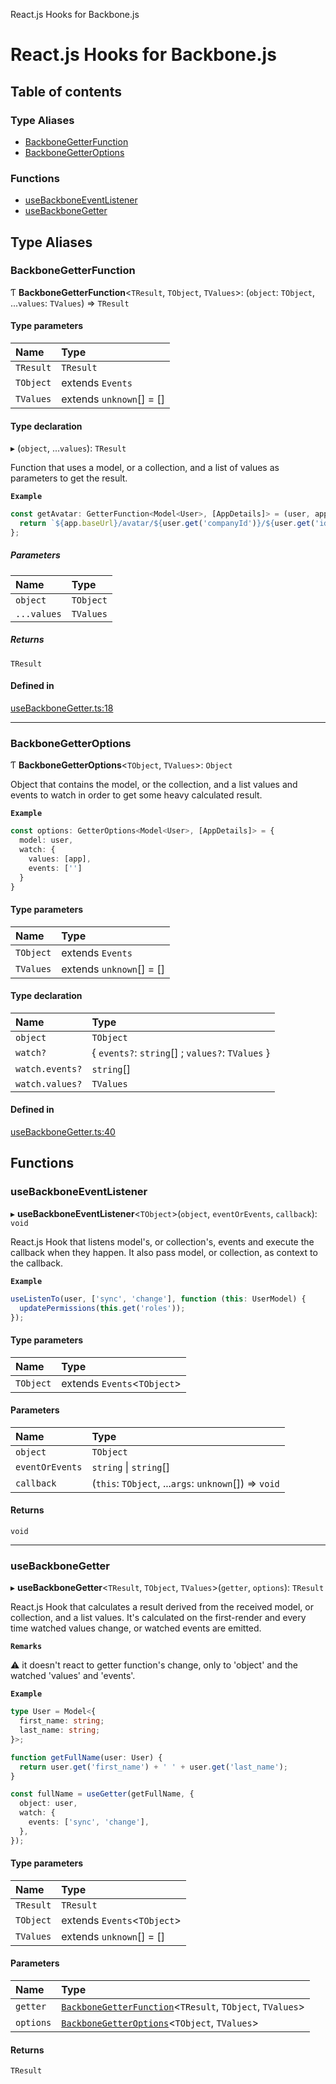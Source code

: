 React.js Hooks for Backbone.js

# React.js Hooks for Backbone.js

## Table of contents

### Type Aliases

- [BackboneGetterFunction](README.md#backbonegetterfunction)
- [BackboneGetterOptions](README.md#backbonegetteroptions)

### Functions

- [useBackboneEventListener](README.md#usebackboneeventlistener)
- [useBackboneGetter](README.md#usebackbonegetter)

## Type Aliases

### BackboneGetterFunction

Ƭ **BackboneGetterFunction**<`TResult`, `TObject`, `TValues`\>: (`object`: `TObject`, ...`values`: `TValues`) => `TResult`

#### Type parameters

| Name | Type |
| :------ | :------ |
| `TResult` | `TResult` |
| `TObject` | extends `Events` |
| `TValues` | extends `unknown`[] = [] |

#### Type declaration

▸ (`object`, ...`values`): `TResult`

Function that uses a model, or a collection, and a list of values as
parameters to get the result.

**`Example`**

```ts
const getAvatar: GetterFunction<Model<User>, [AppDetails]> = (user, app) => {
  return `${app.baseUrl}/avatar/${user.get('companyId')}/${user.get('id')}`;
};
```

##### Parameters

| Name | Type |
| :------ | :------ |
| `object` | `TObject` |
| `...values` | `TValues` |

##### Returns

`TResult`

#### Defined in

[useBackboneGetter.ts:18](https://github.com/VitorLuizC/react-hooks-for-backbone/blob/e5b82ce/src/useBackboneGetter.ts#L18)

___

### BackboneGetterOptions

Ƭ **BackboneGetterOptions**<`TObject`, `TValues`\>: `Object`

Object that contains the model, or the collection, and a list values and
events to watch in order to get some heavy calculated result.

**`Example`**

```ts
const options: GetterOptions<Model<User>, [AppDetails]> = {
  model: user,
  watch: {
    values: [app],
    events: ['']
  }
}
```

#### Type parameters

| Name | Type |
| :------ | :------ |
| `TObject` | extends `Events` |
| `TValues` | extends `unknown`[] = [] |

#### Type declaration

| Name | Type |
| :------ | :------ |
| `object` | `TObject` |
| `watch?` | { `events?`: `string`[] ; `values?`: `TValues`  } |
| `watch.events?` | `string`[] |
| `watch.values?` | `TValues` |

#### Defined in

[useBackboneGetter.ts:40](https://github.com/VitorLuizC/react-hooks-for-backbone/blob/e5b82ce/src/useBackboneGetter.ts#L40)

## Functions

### useBackboneEventListener

▸ **useBackboneEventListener**<`TObject`\>(`object`, `eventOrEvents`, `callback`): `void`

React.js Hook that listens model's, or collection's, events and execute the
callback when they happen. It also pass model, or collection, as context to
the callback.

**`Example`**

```js
useListenTo(user, ['sync', 'change'], function (this: UserModel) {
  updatePermissions(this.get('roles'));
});
```

#### Type parameters

| Name | Type |
| :------ | :------ |
| `TObject` | extends `Events`<`TObject`\> |

#### Parameters

| Name | Type |
| :------ | :------ |
| `object` | `TObject` |
| `eventOrEvents` | `string` \| `string`[] |
| `callback` | (`this`: `TObject`, ...`args`: `unknown`[]) => `void` |

#### Returns

`void`

___

### useBackboneGetter

▸ **useBackboneGetter**<`TResult`, `TObject`, `TValues`\>(`getter`, `options`): `TResult`

React.js Hook that calculates a result derived from the received model, or
collection, and a list values. It's calculated on the first-render and
every time watched values change, or watched events are emitted.

**`Remarks`**

⚠️ it doesn't react to getter function's change, only to 'object' and the
watched 'values' and 'events'.

**`Example`**

```ts
type User = Model<{
  first_name: string;
  last_name: string;
}>;

function getFullName(user: User) {
  return user.get('first_name') + ' ' + user.get('last_name');
}

const fullName = useGetter(getFullName, {
  object: user,
  watch: {
    events: ['sync', 'change'],
  },
});
```

#### Type parameters

| Name | Type |
| :------ | :------ |
| `TResult` | `TResult` |
| `TObject` | extends `Events`<`TObject`\> |
| `TValues` | extends `unknown`[] = [] |

#### Parameters

| Name | Type |
| :------ | :------ |
| `getter` | [`BackboneGetterFunction`](README.md#backbonegetterfunction)<`TResult`, `TObject`, `TValues`\> |
| `options` | [`BackboneGetterOptions`](README.md#backbonegetteroptions)<`TObject`, `TValues`\> |

#### Returns

`TResult`
